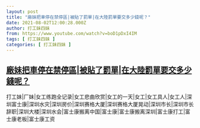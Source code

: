 ```yaml
---
layout: post
title: "廠妹把車停在禁停區|被貼了罰單|在大陸罰單要交多少錢呢？"
date: 2021-08-02T12:00:28.000Z
author: 打工妹四妹
from: https://www.youtube.com/watch?v=boD1pDxI4IM
tags: [ 打工妹四妹 ]
categories: [ 打工妹四妹 ]
---
```

<!--1627905628000-->
[廠妹把車停在禁停區|被貼了罰單|在大陸罰單要交多少錢呢？](https://www.youtube.com/watch?v=boD1pDxI4IM)
------

<div>
打工妹|厂妹|女工练跑全记录|女工悲曲欣赏|女工的一天|女工|女工具人|女工人|深圳富士康|深圳水灾|深圳房价|深圳赛格大厦|深圳赛格大厦晃动|深圳市长|深圳市长辞职|深圳大楼|深圳水会|富士康搬离中国|富士康|富士康搬离深圳|富士康打工|富士康老板|富士康工资
</div>

